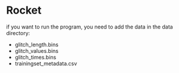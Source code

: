 # Rocket
if you want to run the program, you need to add the data in the data directory:

 - glitch_length.bins
 - glitch_values.bins
 - glitch_times.bins
 - trainingset_metadata.csv
 
